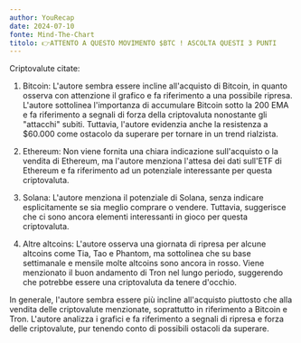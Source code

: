 ```yaml
---
author: YouRecap
date: 2024-07-10
fonte: Mind-The-Chart 
titolo: 👉ATTENTO A QUESTO MOVIMENTO $BTC ! ASCOLTA QUESTI 3 PUNTI
---
```


Criptovalute citate:

1. Bitcoin: L'autore sembra essere incline all'acquisto di Bitcoin, in quanto osserva con attenzione il grafico e fa riferimento a una possibile ripresa. L'autore sottolinea l'importanza di accumulare Bitcoin sotto la 200 EMA e fa riferimento a segnali di forza della criptovaluta nonostante gli "attacchi" subiti. Tuttavia, l'autore evidenzia anche la resistenza a $60.000 come ostacolo da superare per tornare in un trend rialzista.

2. Ethereum: Non viene fornita una chiara indicazione sull'acquisto o la vendita di Ethereum, ma l'autore menziona l'attesa dei dati sull'ETF di Ethereum e fa riferimento ad un potenziale interessante per questa criptovaluta.

3. Solana: L'autore menziona il potenziale di Solana, senza indicare esplicitamente se sia meglio comprare o vendere. Tuttavia, suggerisce che ci sono ancora elementi interessanti in gioco per questa criptovaluta.

4. Altre altcoins: L'autore osserva una giornata di ripresa per alcune altcoins come Tia, Tao e Phantom, ma sottolinea che su base settimanale e mensile molte altcoins sono ancora in rosso. Viene menzionato il buon andamento di Tron nel lungo periodo, suggerendo che potrebbe essere una criptovaluta da tenere d'occhio.

In generale, l'autore sembra essere più incline all'acquisto piuttosto che alla vendita delle criptovalute menzionate, soprattutto in riferimento a Bitcoin e Tron. L'autore analizza i grafici e fa riferimento a segnali di ripresa e forza delle criptovalute, pur tenendo conto di possibili ostacoli da superare.
